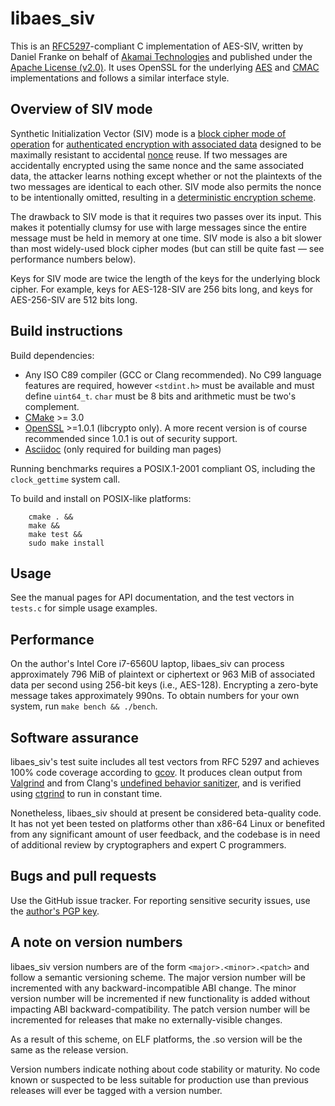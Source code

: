 # libaes_siv

This is an [RFC5297](https://tools.ietf.org/html/rfc5297)-compliant C
implementation of AES-SIV, written by Daniel Franke on behalf of
[Akamai Technologies](https://www.akamai.com) and published under the
[Apache License (v2.0)](https://www.apache.org/licenses/LICENSE-2.0).
It uses OpenSSL for the underlying
[AES](https://en.wikipedia.org/wiki/Advanced_Encryption_Standard) and
[CMAC](https://en.wikipedia.org/wiki/One-key_MAC) implementations and
follows a similar interface style.

## Overview of SIV mode

Synthetic Initialization Vector (SIV) mode is a [block cipher mode of
operation](https://en.wikipedia.org/wiki/Block_cipher_mode_of_operation)
for [authenticated encryption with associated
data](https://en.wikipedia.org/wiki/Authenticated_encryption) designed
to be maximally resistant to accidental
[nonce](https://en.wikipedia.org/wiki/Cryptographic_nonce) reuse.  If
two messages are accidentally encrypted using the same nonce and the
same associated data, the attacker learns nothing except whether or
not the plaintexts of the two messages are identical to each other.
SIV mode also permits the nonce to be intentionally omitted, resulting
in a [deterministic encryption
scheme](https://en.wikipedia.org/wiki/Deterministic_encryption).

The drawback to SIV mode is that it requires two passes over its
input. This makes it potentially clumsy for use with large messages
since the entire message must be held in memory at one time. SIV mode
is also a bit slower than most widely-used block cipher modes (but
can still be quite fast — see performance numbers below).

Keys for SIV mode are twice the length of the keys for the underlying
block cipher. For example, keys for AES-128-SIV are 256 bits long,
and keys for AES-256-SIV are 512 bits long.

## Build instructions

Build dependencies:

* Any ISO C89 compiler (GCC or Clang recommended). No C99 language
  features are required, however `<stdint.h>` must be available and
  must define `uint64_t`. `char` must be 8 bits and arithmetic must be
  two's complement.
* [CMake](https://cmake.org) >= 3.0
* [OpenSSL](https://openssl.org) >=1.0.1 (libcrypto only). A more
  recent version is of course recommended since 1.0.1 is out of
  security support.
* [Asciidoc](http://asciidoc.org) (only required for building man pages)

Running benchmarks requires a POSIX.1-2001 compliant OS, including
the `clock_gettime` system call.

To build and install on POSIX-like platforms:
```
    cmake . &&
    make &&
    make test &&
    sudo make install
```

## Usage

See the manual pages for API documentation, and the test vectors
in `tests.c` for simple usage examples.

## Performance

On the author's Intel Core i7-6560U laptop, libaes_siv can process
approximately 796 MiB of plaintext or ciphertext or 963 MiB of
associated data per second using 256-bit keys
(i.e., AES-128). Encrypting a zero-byte message takes approximately
990ns. To obtain numbers for your own system, run `make bench &&
./bench`.

## Software assurance

libaes_siv's test suite includes all test vectors from RFC 5297 and
achieves 100% code coverage according to
[gcov](https://gcc.gnu.org/onlinedocs/gcc/Gcov.html). It produces
clean output from [Valgrind](https://valgrind.org) and from Clang's
[undefined behavior
sanitizer](https://clang.llvm.org/docs/UndefinedBehaviorSanitizer.html),
and is verified using [ctgrind](https://github.com/agl/ctgrind) to run
in constant time.

Nonetheless, libaes_siv should at present be considered beta-quality
code. It has not yet been tested on platforms other than x86-64 Linux
or benefited from any significant amount of user feedback, and
the codebase is in need of additional review by cryptographers and
expert C programmers.

## Bugs and pull requests

Use the GitHub issue tracker. For reporting sensitive security issues,
use the [author's PGP key](https://www.dfranke.us/contact.html).

## A note on version numbers

libaes_siv version numbers are of the form `<major>.<minor>.<patch>`
and follow a semantic versioning scheme. The major version number
will be incremented with any backward-incompatible ABI change. The
minor version number will be incremented if new functionality is
added without impacting ABI backward-compatibility. The patch
version number will be incremented for releases that make no
externally-visible changes.

As a result of this scheme, on ELF platforms, the .so version will
be the same as the release version.

Version numbers indicate nothing about code stability or maturity.  No
code known or suspected to be less suitable for production use than
previous releases will ever be tagged with a version number.
